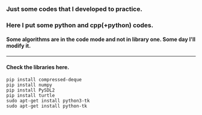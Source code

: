 ### Just some codes that I developed to practice.

### Here I put some python and cpp(+python) codes.

#### Some algorithms are in the code mode and not in library one. Some day I'll modify it. 

-----
#### Check the libraries here.

```
pip install compressed-deque
pip install numpy
pip install PySDL2
pip install turtle
sudo apt-get install python3-tk
sudo apt-get install python-tk
```
